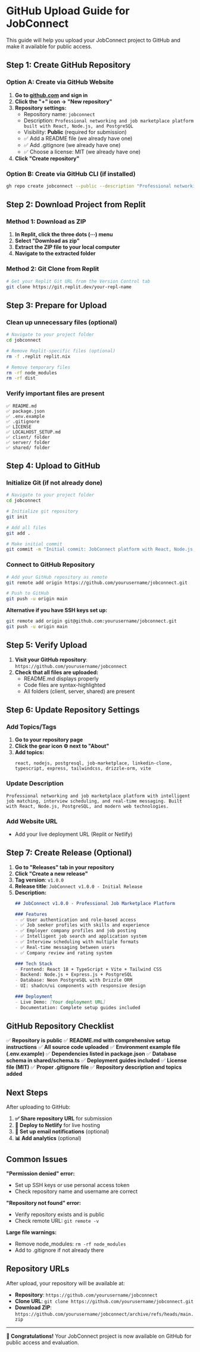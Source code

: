 # GitHub Upload Guide for JobConnect

This guide will help you upload your JobConnect project to GitHub and make it available for public access.

## Step 1: Create GitHub Repository

### Option A: Create via GitHub Website
1. **Go to [github.com](https://github.com) and sign in**
2. **Click the "+" icon → "New repository"**
3. **Repository settings:**
   - Repository name: `jobconnect`
   - Description: `Professional networking and job marketplace platform built with React, Node.js, and PostgreSQL`
   - Visibility: **Public** (required for submission)
   - ✅ Add a README file (we already have one)
   - ✅ Add .gitignore (we already have one)
   - ✅ Choose a license: MIT (we already have one)
4. **Click "Create repository"**

### Option B: Create via GitHub CLI (if installed)
```bash
gh repo create jobconnect --public --description "Professional networking and job marketplace platform"
```

## Step 2: Download Project from Replit

### Method 1: Download as ZIP
1. **In Replit, click the three dots (⋯) menu**
2. **Select "Download as zip"**
3. **Extract the ZIP file to your local computer**
4. **Navigate to the extracted folder**

### Method 2: Git Clone from Replit
```bash
# Get your Replit Git URL from the Version Control tab
git clone https://git.replit.dev/your-repl-name
```

## Step 3: Prepare for Upload

### Clean up unnecessary files (optional)
```bash
# Navigate to your project folder
cd jobconnect

# Remove Replit-specific files (optional)
rm -f .replit replit.nix

# Remove temporary files
rm -rf node_modules
rm -rf dist
```

### Verify important files are present
```
✅ README.md
✅ package.json
✅ .env.example
✅ .gitignore
✅ LICENSE
✅ LOCALHOST_SETUP.md
✅ client/ folder
✅ server/ folder
✅ shared/ folder
```

## Step 4: Upload to GitHub

### Initialize Git (if not already done)
```bash
# Navigate to your project folder
cd jobconnect

# Initialize git repository
git init

# Add all files
git add .

# Make initial commit
git commit -m "Initial commit: JobConnect platform with React, Node.js, and PostgreSQL"
```

### Connect to GitHub Repository
```bash
# Add your GitHub repository as remote
git remote add origin https://github.com/yourusername/jobconnect.git

# Push to GitHub
git push -u origin main
```

**Alternative if you have SSH keys set up:**
```bash
git remote add origin git@github.com:yourusername/jobconnect.git
git push -u origin main
```

## Step 5: Verify Upload

1. **Visit your GitHub repository**: `https://github.com/yourusername/jobconnect`
2. **Check that all files are uploaded:**
   - README.md displays properly
   - Code files are syntax-highlighted
   - All folders (client, server, shared) are present

## Step 6: Update Repository Settings

### Add Topics/Tags
1. **Go to your repository page**
2. **Click the gear icon ⚙️ next to "About"**
3. **Add topics:**
   ```
   react, nodejs, postgresql, job-marketplace, linkedin-clone, 
   typescript, express, tailwindcss, drizzle-orm, vite
   ```

### Update Description
```
Professional networking and job marketplace platform with intelligent job matching, interview scheduling, and real-time messaging. Built with React, Node.js, PostgreSQL, and modern web technologies.
```

### Add Website URL
- Add your live deployment URL (Replit or Netlify)

## Step 7: Create Release (Optional)

1. **Go to "Releases" tab in your repository**
2. **Click "Create a new release"**
3. **Tag version**: `v1.0.0`
4. **Release title**: `JobConnect v1.0.0 - Initial Release`
5. **Description:**
   ```markdown
   ## JobConnect v1.0.0 - Professional Job Marketplace Platform
   
   ### Features
   - ✅ User authentication and role-based access
   - ✅ Job seeker profiles with skills and experience
   - ✅ Employer company profiles and job posting
   - ✅ Intelligent job search and application system
   - ✅ Interview scheduling with multiple formats
   - ✅ Real-time messaging between users
   - ✅ Company review and rating system
   
   ### Tech Stack
   - Frontend: React 18 + TypeScript + Vite + Tailwind CSS
   - Backend: Node.js + Express.js + PostgreSQL
   - Database: Neon PostgreSQL with Drizzle ORM
   - UI: shadcn/ui components with responsive design
   
   ### Deployment
   - Live Demo: [Your deployment URL]
   - Documentation: Complete setup guides included
   ```

## GitHub Repository Checklist

✅ **Repository is public**
✅ **README.md with comprehensive setup instructions**
✅ **All source code uploaded**
✅ **Environment example file (.env.example)**
✅ **Dependencies listed in package.json**
✅ **Database schema in shared/schema.ts**
✅ **Deployment guides included**
✅ **License file (MIT)**
✅ **Proper .gitignore file**
✅ **Repository description and topics added**

## Next Steps

After uploading to GitHub:

1. **✅ Share repository URL** for submission
2. **🚀 Deploy to Netlify** for live hosting
3. **📧 Set up email notifications** (optional)
4. **📊 Add analytics** (optional)

## Common Issues

**"Permission denied" error:**
- Set up SSH keys or use personal access token
- Check repository name and username are correct

**"Repository not found" error:**
- Verify repository exists and is public
- Check remote URL: `git remote -v`

**Large file warnings:**
- Remove node_modules: `rm -rf node_modules`
- Add to .gitignore if not already there

## Repository URLs

After upload, your repository will be available at:
- **Repository**: `https://github.com/yourusername/jobconnect`
- **Clone URL**: `git clone https://github.com/yourusername/jobconnect.git`
- **Download ZIP**: `https://github.com/yourusername/jobconnect/archive/refs/heads/main.zip`

---

**🎉 Congratulations!** Your JobConnect project is now available on GitHub for public access and evaluation.